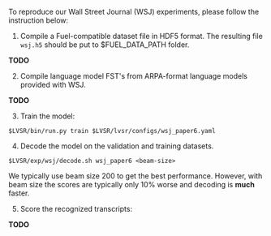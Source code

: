 To reproduce our Wall Street Journal (WSJ) experiments, please follow the instruction below:

1. Compile a Fuel-compatible dataset file in HDF5 format. The resulting file `wsj.h5` 
should be put to $FUEL_DATA_PATH folder.

**TODO**

2. Compile language model FST's from ARPA-format language models provided with WSJ.

**TODO**

3. Train the model:

`$LVSR/bin/run.py train $LVSR/lvsr/configs/wsj_paper6.yaml`

4. Decode the model on the validation and training datasets. 

`$LVSR/exp/wsj/decode.sh wsj_paper6 <beam-size>`

We typically use beam size 200 to get the best performance. However, with beam size 
the scores are typically only 10\% worse and decoding is **much** faster.

5. Score the recognized transcripts:

**TODO**
